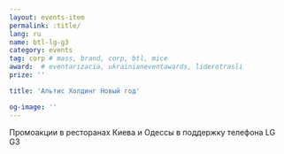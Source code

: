 ```yaml
---
layout: events-item
permalink: :title/
lang: ru
name: btl-lg-g3
category: events
tag: corp # mass, brand, corp, btl, mice
award:  # eventarizacia, ukrainianeventawards, liderotrasli
prize: ''

title: 'Альтис Холдинг Новый год'

og-image: ''
---
```


Промоакции в ресторанах Киева и Одессы в поддержку телефона LG G3
